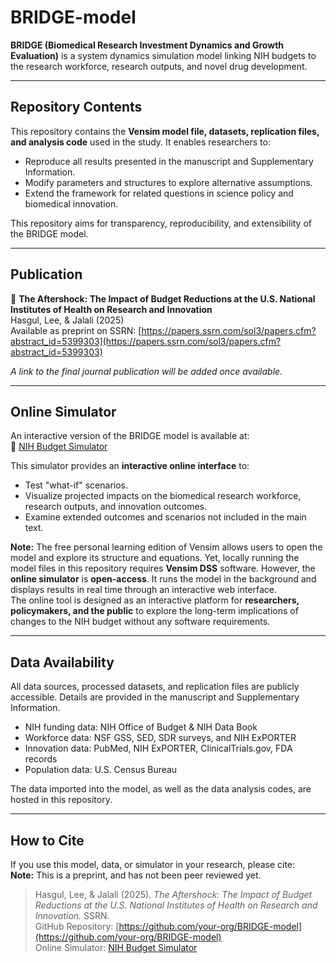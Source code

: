 # BRIDGE-model  

**BRIDGE (Biomedical Research Investment Dynamics and Growth Evaluation)** is a system dynamics simulation model linking NIH budgets to the research workforce, research outputs, and novel drug development.  

---

## Repository Contents  

This repository contains the **Vensim model file, datasets, replication files, and analysis code** used in the study. It enables researchers to:  
- Reproduce all results presented in the manuscript and Supplementary Information.  
- Modify parameters and structures to explore alternative assumptions.  
- Extend the framework for related questions in science policy and biomedical innovation.  

This repository aims for transparency, reproducibility, and extensibility of the BRIDGE model.  

---

## Publication  

📄 **The Aftershock: The Impact of Budget Reductions at the U.S. National Institutes of Health on Research and Innovation**  
Hasgul, Lee, & Jalali (2025)  
Available as preprint on SSRN: [https://papers.ssrn.com/sol3/papers.cfm?abstract_id=5399303](https://papers.ssrn.com/sol3/papers.cfm?abstract_id=5399303)  

*A link to the final journal publication will be added once available.*  

---

## Online Simulator  

An interactive version of the BRIDGE model is available at:  
🔗 [NIH Budget Simulator](https://mj-lab.mgh.harvard.edu/nih-budget-simulator/)  

This simulator provides an **interactive online interface** to:  
- Test "what-if" scenarios.
- Visualize projected impacts on the biomedical research workforce, research outputs, and innovation outcomes.  
- Examine extended outcomes and scenarios not included in the main text.
  
**Note:** The free personal learning edition of Vensim allows users to open the model and explore its structure and equations. Yet, locally running the model files in this repository requires **Vensim DSS** software. 
However, the **online simulator** is **open-access**. It runs the model in the background and displays results in real time through an interactive web interface.  
The online tool is designed as an interactive platform for **researchers, policymakers, and the public** to explore the long-term implications of changes to the NIH budget without any software requirements.  

---

## Data Availability  

All data sources, processed datasets, and replication files are publicly accessible. Details are provided in the manuscript and Supplementary Information.  

- NIH funding data: NIH Office of Budget & NIH Data Book  
- Workforce data: NSF GSS, SED, SDR surveys, and NIH ExPORTER
- Innovation data: PubMed, NIH ExPORTER, ClinicalTrials.gov, FDA records  
- Population data: U.S. Census Bureau  

The data imported into the model, as well as the data analysis codes, are hosted in this repository.  

---

## How to Cite  

If you use this model, data, or simulator in your research, please cite:  
**Note:** This is a preprint, and has not been peer reviewed yet.

> Hasgul, Lee, & Jalali (2025). *The Aftershock: The Impact of Budget Reductions at the U.S. National Institutes of Health on Research and Innovation.* SSRN.  
> GitHub Repository: [https://github.com/your-org/BRIDGE-model](https://github.com/your-org/BRIDGE-model)  
> Online Simulator: [NIH Budget Simulator](https://mj-lab.mgh.harvard.edu/nih-budget-simulator/)  
